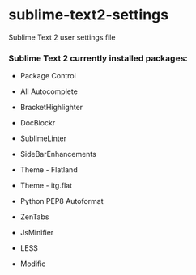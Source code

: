 sublime-text2-settings
======================

Sublime Text 2 user settings file

### Sublime Text 2 currently installed packages:

* Package Control

* All Autocomplete

* BracketHighlighter

* DocBlockr

* SublimeLinter

* SideBarEnhancements

* Theme - Flatland

* Theme - itg.flat

* Python PEP8 Autoformat

* ZenTabs

* JsMinifier

* LESS

* Modific
